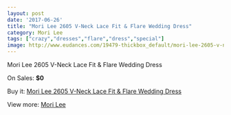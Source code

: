 ```yaml
---
layout: post
date: '2017-06-26'
title: "Mori Lee 2605 V-Neck Lace Fit & Flare Wedding Dress"
category: Mori Lee
tags: ["crazy","dresses","flare","dress","special"]
image: http://www.eudances.com/19479-thickbox_default/mori-lee-2605-v-neck-lace-fit-flare-wedding-dress.jpg
---
```

Mori Lee 2605 V-Neck Lace Fit & Flare Wedding Dress

On Sales: **$0**
<a href="https://www.eudances.com/en/mori-lee/5791-mori-lee-2605-v-neck-lace-fit-flare-wedding-dress.html"><amp-img layout="responsive" width="600" height="600" src="//www.eudances.com/19479-thickbox_default/mori-lee-2605-v-neck-lace-fit-flare-wedding-dress.jpg" alt="Mori Lee 2605 V-Neck Lace Fit & Flare Wedding Dress 0" /></a>
<a href="https://www.eudances.com/en/mori-lee/5791-mori-lee-2605-v-neck-lace-fit-flare-wedding-dress.html"><amp-img layout="responsive" width="600" height="600" src="//www.eudances.com/19481-thickbox_default/mori-lee-2605-v-neck-lace-fit-flare-wedding-dress.jpg" alt="Mori Lee 2605 V-Neck Lace Fit & Flare Wedding Dress 1" /></a>
<a href="https://www.eudances.com/en/mori-lee/5791-mori-lee-2605-v-neck-lace-fit-flare-wedding-dress.html"><amp-img layout="responsive" width="600" height="600" src="//www.eudances.com/19480-thickbox_default/mori-lee-2605-v-neck-lace-fit-flare-wedding-dress.jpg" alt="Mori Lee 2605 V-Neck Lace Fit & Flare Wedding Dress 2" /></a>

Buy it: [Mori Lee 2605 V-Neck Lace Fit & Flare Wedding Dress](https://www.eudances.com/en/mori-lee/5791-mori-lee-2605-v-neck-lace-fit-flare-wedding-dress.html "Mori Lee 2605 V-Neck Lace Fit & Flare Wedding Dress")

View more: [Mori Lee](https://www.eudances.com/en/9-mori-lee "Mori Lee")
